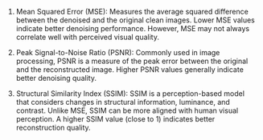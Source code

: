 1. Mean Squared Error (MSE): Measures the average squared difference between the denoised and the original clean images. Lower MSE values indicate better denoising performance. However, MSE may not always correlate well with perceived visual quality.

2. Peak Signal-to-Noise Ratio (PSNR): Commonly used in image processing, PSNR is a measure of the peak error between the original and the reconstructed image. Higher PSNR values generally indicate better denoising quality.

3. Structural Similarity Index (SSIM): SSIM is a perception-based model that considers changes in structural information, luminance, and contrast. Unlike MSE, SSIM can be more aligned with human visual perception. A higher SSIM value (close to 1) indicates better reconstruction quality.